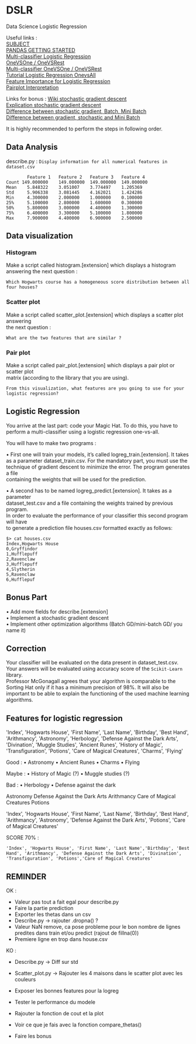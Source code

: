 # DSLR
Data Science Logistic Regression  

Useful links :  
[SUBJECT](https://cdn.intra.42.fr/pdf/pdf/66152/en.subject.pdf)  
[PANDAS GETTING STARTED](https://pandas.pydata.org/docs/getting_started/index.html#getting-started)  
[Multi-classifier Logistic Regression](https://www.cs.rice.edu/~as143/COMP642_Spring22/Scribes/Lect5)  
[OneVSOne / OneVSRest](https://machinelearningmastery.com/one-vs-rest-and-one-vs-one-for-multi-class-classification/)  
[Multi-classifier OneVSOne / OneVSRest](https://towardsdatascience.com/multi-class-classification-one-vs-all-one-vs-one-94daed32a87b)  
[Tutorial Logistic Regression OnevsAll](https://medium.com/analytics-vidhya/logistic-regression-from-scratch-multi-classification-with-onevsall-d5c2acf0c37c)  
[Feature Importance for Logistic Regression](https://forecastegy.com/posts/feature-importance-in-logistic-regression/)  
[Pairplot Interpretation](https://medium.com/analytics-vidhya/pairplot-visualization-16325cd725e6)  

Links for bonus :
[Wiki stochastic gradient descent](https://fr.wikipedia.org/wiki/Algorithme_du_gradient_stochastique)  
[Explication stochastic gradient descent](https://towardsdatascience.com/stochastic-gradient-descent-clearly-explained-53d239905d31)  
[Difference between stochastic gradient, Batch, Mini Batch](https://towardsdatascience.com/batch-mini-batch-stochastic-gradient-descent-7a62ecba642a)  
[Difference between gradient, stochastic and Mini Batch](https://www.baeldung.com/cs/gradient-stochastic-and-mini-batch)  

It is highly recommended to perform the steps in following order.  

## Data Analysis  

describe.py : `Display information for all numerical features in dataset.csv`  

	        Feature 1   Feature 2   Feature 3   Feature 4
	Count 149.000000    149.000000  149.000000  149.000000
	Mean    5.848322    3.051007    3.774497    1.205369
	Std     5.906338    3.081445    4.162021    1.424286
	Min     4.300000    2.000000    1.000000    0.100000
	25%     5.100000    2.800000    1.600000    0.300000
	50%     5.800000    3.000000    4.400000    1.300000
	75%     6.400000    3.300000    5.100000    1.800000
	Max     7.900000    4.400000    6.900000    2.500000

## Data visualization  

### Histogram  
Make a script called histogram.[extension] which displays a histogram answering the
next question :  

    Which Hogwarts course has a homogeneous score distribution between all four houses?

### Scatter plot  

Make a script called scatter_plot.[extension] which displays a scatter plot answering  
the next question :  

    What are the two features that are similar ?

### Pair plot  

Make a script called pair_plot.[extension] which displays a pair plot or scatter plot  
matrix (according to the library that you are using).  

    From this visualization, what features are you going to use for your logistic regression?

## Logistic Regression  

You arrive at the last part: code your Magic Hat. To do this, you have to perform a
multi-classifier using a logistic regression one-vs-all.  

You will have to make two programs :  

• First one will train your models, it’s called logreg_train.[extension]. It takes  
as a parameter dataset_train.csv. For the mandatory part, you must use the  
technique of gradient descent to minimize the error. The program generates a file  
containing the weights that will be used for the prediction.  

• A second has to be named logreg_predict.[extension]. It takes as a parameter  
dataset_test.csv and a file containing the weights trained by previous program.  
In order to evaluate the performance of your classifier this second program will have  
to generate a prediction file houses.csv formatted exactly as follows:  

    $> cat houses.csv
    Index,Hogwarts House
    0,Gryffindor
    1,Hufflepuff
    2,Ravenclaw
    3,Hufflepuff
    4,Slytherin
    5,Ravenclaw
    6,Hufflepuf

## Bonus Part  

• Add more fields for describe.[extension]  
• Implement a stochastic gradient descent  
• Implement other optimization algorithms (Batch GD/mini-batch GD/ you name it)  

## Correction

Your classifier will be evaluated on the data present in dataset_test.csv.  
Your answers will be evaluated using accuracy score of the `Scikit-Learn` library.  
Professor McGonagall agrees that your algorithm is comparable to the Sorting Hat only if it has a
minimum precision of 98%.
It will also be important to be able to explain the functioning of the used machine learning algorithms.

## Features for logistic regression

'Index', 'Hogwarts House', 'First Name', 'Last Name', 'Birthday', 'Best Hand', 'Arithmancy', 'Astronomy', 'Herbology', 'Defense Against the Dark Arts', 'Divination', 'Muggle Studies', 'Ancient Runes', 'History of Magic', 'Transfiguration', 'Potions', 'Care of Magical Creatures', 'Charms', 'Flying'

Good :
• Astronomy
• Ancient Runes
• Charms
• Flying

Maybe :
• History of Magic (?)
• Muggle studies (?)

Bad :
• Herbology
• Defense against the dark

Astronomy
Defense Against the Dark Arts
Arithmancy
Care of Magical Creatures
Potions

'Index', 'Hogwarts House', 'First Name', 'Last Name', 'Birthday', 'Best Hand', 'Arithmancy', 'Astronomy', 'Defense Against the Dark Arts', 'Potions', 'Care of Magical Creatures'

SCORE 70% :

    'Index', 'Hogwarts House', 'First Name', 'Last Name','Birthday', 'Best Hand', 'Arithmancy', 'Defense Against the Dark Arts', 'Divination', 'Transfiguration', 'Potions','Care of Magical Creatures'

## REMINDER

OK :
- Valeur pas tout a fait egal pour describe.py
- Faire la partie prediction
- Exporter les thetas dans un csv
- Describe.py -> rajouter .dropna() ?
- Valeur NaN remove, ca pose probleme pour le bon nombre de lignes predites dans train et/ou predict (rajout de fillna(0))
- Premiere ligne en trop dans house.csv

KO :
- Describe.py -> Diff sur std

- Scatter_plot.py -> Rajouter les 4 maisons dans le scatter plot avec les couleurs

- Exposer les bonnes features pour la logreg
- Tester le performance du modele
- Rajouter la fonction de cout et la plot
- Voir ce que je fais avec la fonction compare_thetas()
- Faire les bonus
